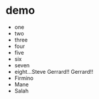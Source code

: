 # demo
* one
* two
* three
* four
* five
* six
* seven
* eight...Steve Gerrard!! Gerrard!!
* Firmino
* Mane
* Salah
